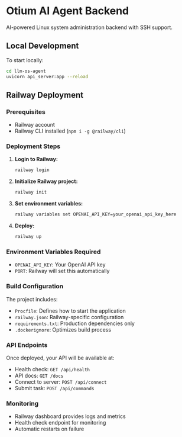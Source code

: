 # Otium AI Agent Backend

AI-powered Linux system administration backend with SSH support.

## Local Development

To start locally:
```bash
cd llm-os-agent
uvicorn api_server:app --reload
```

## Railway Deployment

### Prerequisites
- Railway account
- Railway CLI installed (`npm i -g @railway/cli`)

### Deployment Steps

1. **Login to Railway:**
   ```bash
   railway login
   ```

2. **Initialize Railway project:**
   ```bash
   railway init
   ```

3. **Set environment variables:**
   ```bash
   railway variables set OPENAI_API_KEY=your_openai_api_key_here
   ```

4. **Deploy:**
   ```bash
   railway up
   ```

### Environment Variables Required

- `OPENAI_API_KEY`: Your OpenAI API key
- `PORT`: Railway will set this automatically

### Build Configuration

The project includes:
- `Procfile`: Defines how to start the application
- `railway.json`: Railway-specific configuration
- `requirements.txt`: Production dependencies only
- `.dockerignore`: Optimizes build process

### API Endpoints

Once deployed, your API will be available at:
- Health check: `GET /api/health`
- API docs: `GET /docs`
- Connect to server: `POST /api/connect`
- Submit task: `POST /api/commands`

### Monitoring

- Railway dashboard provides logs and metrics
- Health check endpoint for monitoring
- Automatic restarts on failure